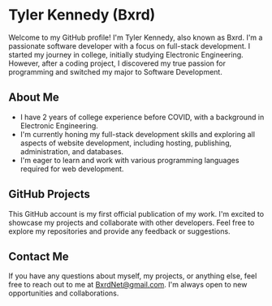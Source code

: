 # Tyler Kennedy (Bxrd)

Welcome to my GitHub profile! I'm Tyler Kennedy, also known as Bxrd. I'm a passionate software developer with a focus on full-stack development. I started my journey in college, initially studying Electronic Engineering. However, after a coding project, I discovered my true passion for programming and switched my major to Software Development.

## About Me
- I have 2 years of college experience before COVID, with a background in Electronic Engineering.
- I'm currently honing my full-stack development skills and exploring all aspects of website development, including hosting, publishing, administration, and databases.
- I'm eager to learn and work with various programming languages required for web development.

## GitHub Projects
This GitHub account is my first official publication of my work. I'm excited to showcase my projects and collaborate with other developers. Feel free to explore my repositories and provide any feedback or suggestions.

## Contact Me
If you have any questions about myself, my projects, or anything else, feel free to reach out to me at BxrdNet@gmail.com. I'm always open to new opportunities and collaborations.

